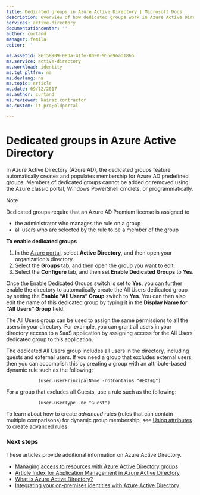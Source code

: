 ```yaml
---
title: Dedicated groups in Azure Active Directory | Microsoft Docs
description: Overview of how dedicated groups work in Azure Active Directory and how they are created.
services: active-directory
documentationcenter: ''
author: curtand
manager: femila
editor: ''

ms.assetid: 86158909-083a-41fe-8090-955e96ad1865
ms.service: active-directory
ms.workload: identity
ms.tgt_pltfrm: na
ms.devlang: na
ms.topic: article
ms.date: 09/12/2017
ms.author: curtand
ms.reviewer: kairaz.contractor
ms.custom: it-pro;oldportal

---
```

# Dedicated groups in Azure Active Directory
In Azure Active Directory (Azure AD), the dedicated groups feature automatically creates and populates membership for Azure AD predefined groups. Members of dedicated groups cannot be added or removed using the Azure classic portal, Windows PowerShell cmdlets, or programmatically.

> [!NOTE]
> Dedicated groups require that an Azure AD Premium license is assigned to
>
> * the administrator who manages the rule on a group
> * all users who are selected by the rule to be a member of the group
>
>

**To enable dedicated groups**

1. In the [Azure portal](https://portal.azure.com), select **Active Directory**, and then open your organization’s directory.
2. Select the **Groups** tab, and then open the group you want to edit.
3. Select the **Configure** tab, and then set **Enable Dedicated Groups** to **Yes**.

Once the Enable Dedicated Groups switch is set to **Yes**, you can further enable the directory to automatically create the All Users dedicated group by setting the **Enable “All Users” Group** switch to **Yes**. You can then also edit the name of this dedicated group by typing it in the **Display Name for “All Users” Group** field.

The All Users group can be used to assign the same permissions to all the users in your directory. For example, you can grant all users in your directory access to a SaaS application by assigning access for the All Users dedicated group to this application.

The dedicated All Users group includes all users in the directory, including guests and external users. If you need a group that excludes external users, then you can accomplish this by creating a group with an attribute-based dynamic rule such as the following:

                (user.userPrincipalName -notContains "#EXT#@")

For a group that excludes all Guests, use a rule such as the following:

                (user.userType -ne "Guest")

To learn about how to create *advanced* rules (rules that can contain multiple comparisons) for dynamic group membership, see [Using attributes to create advanced rules](active-directory-accessmanagement-groups-with-advanced-rules.md).

### Next steps
These articles provide additional information on Azure Active Directory.

* [Managing access to resources with Azure Active Directory groups](active-directory-manage-groups.md)
* [Article Index for Application Management in Azure Active Directory](active-directory-apps-index.md)
* [What is Azure Active Directory?](active-directory-whatis.md)
* [Integrating your on-premises identities with Azure Active Directory](active-directory-aadconnect.md)
